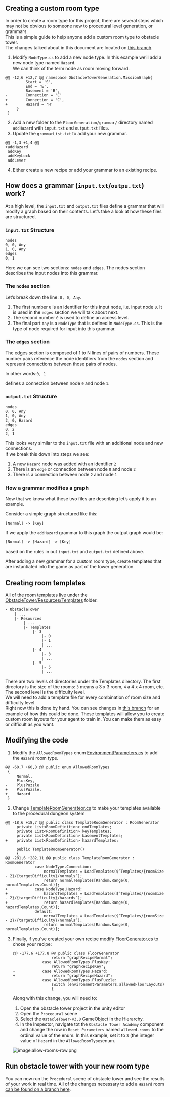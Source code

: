 ## Creating a custom room type
In order to create a room type for this project, there are several steps which 
may not be obvious to someone new to procedural level generation, or grammars.  
This is a simple guide to help anyone add a custom room type to obstacle tower.   
The changes talked about in this document are located on [this branch](https://github.com/Unity-Technologies/obstacle-tower/commit/865c930b554d363aa45020360853c502dd00260b).

1. Modify `NodeType.cs` to add a new node type.  In this example we’ll add a new node type named `Hazard`.  
We can think of the term node as room moving forward.
```
@@ -12,6 +12,7 @@ namespace ObstacleTowerGeneration.MissionGraph{
         Start = 'S',
         End = 'E',
         Basement = 'B',
-        Connection = 'C'
+        Connection = 'C',
+        Hazard = 'H'
     }
 }
```
2. Add a new folder to the `FloorGeneration/grammar/` directory named `addHazard` with `input.txt` and `output.txt` files. 
3. Update the `grammarList.txt` to add your new grammar.
```
@@ -1,3 +1,4 @@
+addHazard
 addKey
 addKeyLock
 addLever
```
4. Either create a new recipe or add your grammar to an existing recipe. 

## How does a grammar (`input.txt`/`outpu.txt`) work?
At a high level, the `input.txt` and `output.txt` files define a grammar that will modify a 
graph based on their contents.  Let’s take a look at how these files are structured. 

### `input.txt` Structure
```
nodes
0, 0, Any
1, 0, Any
edges
0, 1
```

Here we can see two sections: `nodes` and `edges`.  The nodes section describes the input nodes into this grammar.  

### The `nodes` section
Let’s break down the line: `0, 0, Any`. 
1. The first number `0` is an identifier for this input node, i.e. input node `0`.  It  is 
used in the `edges` section we will talk about next.
2. The second number `0` is used to define an access level. 
3. The final part `Any` is a `NodeType` that is defined in `NodeType.cs`.  This is the type of 
node required for input into this grammar.

### The `edges` section
The edges section is composed of 1 to N lines of pairs of numbers.  These number pairs reference the node 
identifiers from the `nodes` section and represent connections between those pairs of nodes.  

In other words:`0, 1`

defines a connection between node `0` and node `1`.

### `output.txt` Structure
```
nodes
0, 0, Any
1, 0, Any
2, 0, Hazard
edges
0, 2
2, 1

```
This looks very similar to the `input.txt` file with an additional node and new connections.  
If we break this down into steps we see:
1. A new `Hazard` node was added with an identifier `2`
2. There is an `edge` or connection between node `0` and node `2`
3. There is a connection between node `2` and node `1`

### How a grammar modifies a graph
Now that we know what these two files are describing let’s apply it to an example.

Consider a simple graph structured like this:
```
[Normal] -> [Key]
```

If we apply the `addHazard` grammar to this graph the output graph would be:
```
[Normal] -> [Hazard] -> [Key]
```
based on the rules in out `input.txt` and `output.txt` defined above. 

After adding a new grammar for a custom room type, create templates that are instantiated into the 
game as part of the tower generation. 

## Creating room templates
All of the room templates live under the [ObstacleTower/Resources/Templates](../../Templates) folder.  

```
- ObstacleTower
    | ...
    |- Resources
        | ...
        |- Templates
            |- 3
                |- 0
                |- 1
                | ...
            |- 4
                |- 3
                | ...
            |- 5
                |- 5
                | ...
```

There are two levels of directories under the Templates directory.  The first directory is the size of 
the rooms: `3` means a 3 x 3 room, `4` a 4 x 4 room, etc.  The second level is the difficulty level.   
We will need to add a template file for every combination of room size and difficulty level.  
Right now this is done by hand.  You can see changes in [this branch](https://github.com/Unity-Technologies/obstacle-tower/commit/865c930b554d363aa45020360853c502dd00260b)
 for an example of how this could be done.  These templates will allow you to create custom room layouts 
 for your agent to train in.  You can make them as easy or difficult as you want.  

## Modifying the code
1. Modify the `AllowedRoomTypes` enum [EnvironmentParameters.cs](../../Scripts/AgentLogic/EnvironmentParameters.cs)  to add the `Hazard` room type.
```
@@ -60,7 +60,8 @@ public enum AllowedRoomTypes
 {
     Normal,
     PlusKey,
-    PlusPuzzle
+    PlusPuzzle,
+    Hazard
 }
```
2. Change [TemplateRoomGenerateor.cs](../../Scripts/FloorLogic/TemplateRoomGenerator.cs) to make your templates 
available to the procedural dungeon system
```
@@ -18,6 +18,7 @@ public class TemplateRoomGenerator : RoomGenerator
     private List<RoomDefinition> endTemplates;
     private List<RoomDefinition> keyTemplates;
     private List<RoomDefinition> basementTemplates;
+    private List<RoomDefinition> hazardTemplates;
 
     public TemplateRoomGenerator()
     {
@@ -281,6 +282,11 @@ public class TemplateRoomGenerator : RoomGenerator
             case NodeType.Connection:
                 normalTemplates = LoadTemplates($”Templates/{roomSize - 2}/{targetDifficulty}/normals”);
                 return normalTemplates[Random.Range(0, normalTemplates.Count)];
+            case NodeType.Hazard:
+                hazardTemplates = LoadTemplates($”Templates/{roomSize - 2}/{targetDifficulty}/hazards”);
+                return hazardTemplates[Random.Range(0, hazardTemplates.Count)];
             default:
                 normalTemplates = LoadTemplates($”Templates/{roomSize - 2}/{targetDifficulty}/normals”);
                 return normalTemplates[Random.Range(0, normalTemplates.Count)];
```
3. Finally, if you’ve created your own recipe modify [FloorGenerator.cs](../../Scripts/FloorLogic/FloorGenerator.cs) 
to chose your recipe:
    ``` +++ b/Assets/ObstacleTower/Scripts/FloorLogic/FloorGenerator.cs
    @@ -177,6 +177,8 @@ public class FloorGenerator
                     return "graphRecipeNormal";
                 case AllowedRoomTypes.PlusKey:
                     return "graphRecipeKey";
    +            case AllowedRoomTypes.Hazard:
    +                return "graphRecipeHazard";
                 case AllowedRoomTypes.PlusPuzzle:
                     switch (environmentParameters.allowedFloorLayouts)
                     {
    ```
    Along with this change, you will need to:
    1. Open the obstacle tower project in the unity editor
	2. Open the `Procedural` scene
	3. Select the `OstacleTower-v3.0` GameObject in the Hierarchy. 
	4. In the Inspector, navigate tot the `Obstacle Tower Academy` component and change the row in `Reset Parameters`
	named `allowed-rooms` to the ordinal value of the enum.  In this example, set it to `3` (the integer value of `Hazard` in the `AllowedRoomTypes`enum.
	
    ![image:allow-rooms-row.png](allow-rooms-row.png)
	
	
## Run obstacle tower with your new room type
You can now run the `Procedural` scene of obstacle tower and see the results of your work in real time.   All of 
the changes necessary to add a `Hazard` room [can be found on a branch here](https://github.com/Unity-Technologies/obstacle-tower/commit/865c930b554d363aa45020360853c502dd00260b).  